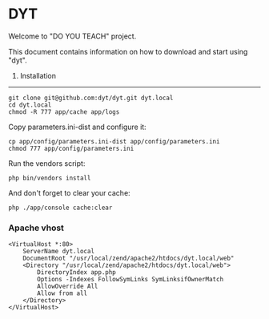 DYT
========================

Welcome to "DO YOU TEACH" project.

This document contains information on how to download and start using "dyt".

1) Installation
---------------

    git clone git@github.com:dyt/dyt.git dyt.local
    cd dyt.local
    chmod -R 777 app/cache app/logs

Copy parameters.ini-dist and configure it:

    cp app/config/parameters.ini-dist app/config/parameters.ini
    chmod 777 app/config/parameters.ini

Run the vendors script:

    php bin/vendors install

And don't forget to clear your cache:

    php ./app/console cache:clear

### Apache vhost

    <VirtualHost *:80>
        ServerName dyt.local
        DocumentRoot "/usr/local/zend/apache2/htdocs/dyt.local/web"
        <Directory "/usr/local/zend/apache2/htdocs/dyt.local/web">
            DirectoryIndex app.php
            Options -Indexes FollowSymLinks SymLinksifOwnerMatch
            AllowOverride All
            Allow from all
        </Directory>
    </VirtualHost>
